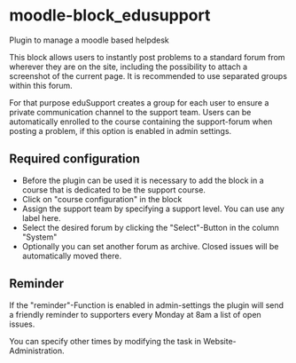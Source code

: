 # moodle-block_edusupport
Plugin to manage a moodle based helpdesk

This block allows users to instantly post problems to a standard forum from wherever they are on the site, including the possibility to attach a screenshot of the current page. It is recommended to use separated groups within this forum.

For that purpose eduSupport creates a group for each user to ensure a private communication channel to the support team. Users can be automatically enrolled to the course containing the support-forum when posting a problem, if this option is enabled in admin settings.

## Required configuration

* Before the plugin can be used it is necessary to add the block in a course that is dedicated to be the support course.
* Click on "course configuration" in the block
* Assign the support team by specifying a support level. You can use any label here.
* Select the desired forum by clicking the "Select"-Button in the column "System"
* Optionally you can set another forum as archive. Closed issues will be automatically moved there.

## Reminder

If the "reminder"-Function is enabled in admin-settings the plugin will send a friendly reminder to supporters every Monday at 8am a list of open issues.

You can specify other times by modifying the task in Website-Administration.
